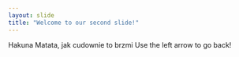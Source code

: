 ```yaml
---
layout: slide
title: "Welcome to our second slide!"
---
```

Hakuna Matata, jak cudownie to brzmi
Use the left arrow to go back!
